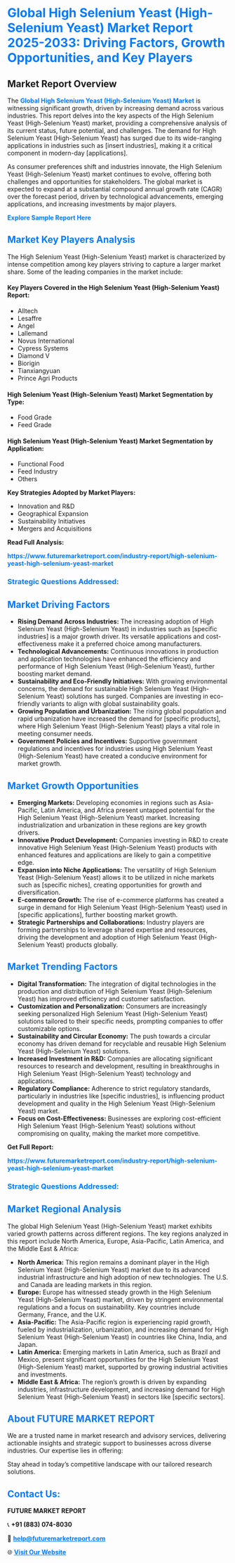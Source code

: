 <h1 style="color: #007BFF;">Global High Selenium Yeast (High-Selenium Yeast) Market Report 2025-2033: Driving Factors, Growth Opportunities, and Key Players</h1>

<section id="overview">
<h2>Market Report Overview</h2>
<p>The <a href="https://www.futuremarketreport.com/industry-report/high-selenium-yeast-high-selenium-yeast-market" style="color: #007BFF; text-decoration: none;"><strong>Global High Selenium Yeast (High-Selenium Yeast) Market</strong></a> is witnessing significant growth, driven by increasing demand across various industries. This report delves into the key aspects of the High Selenium Yeast (High-Selenium Yeast) market, providing a comprehensive analysis of its current status, future potential, and challenges. The demand for High Selenium Yeast (High-Selenium Yeast) has surged due to its wide-ranging applications in industries such as [insert industries], making it a critical component in modern-day [applications].</p>
<p>As consumer preferences shift and industries innovate, the High Selenium Yeast (High-Selenium Yeast) market continues to evolve, offering both challenges and opportunities for stakeholders. The global market is expected to expand at a substantial compound annual growth rate (CAGR) over the forecast period, driven by technological advancements, emerging applications, and increasing investments by major players.</p>
</section>

<section id="overview">
<p><a href="https://www.futuremarketreport.com/request-sample/reportId=104133" style="color: #007BFF; text-decoration: none;"><strong>Explore Sample Report Here</strong></a></p>
</section>

<section id="key-players">
<h2 style="color: #007BFF;">Market Key Players Analysis</h2>
<p>The High Selenium Yeast (High-Selenium Yeast) market is characterized by intense competition among key players striving to capture a larger market share. Some of the leading companies in the market include:</p>
<h4>Key Players Covered in the High Selenium Yeast (High-Selenium Yeast) Report:</h4>
<ul><li>Alltech</li><li>Lesaffre</li><li>Angel</li><li>Lallemand</li><li>Novus International</li><li>Cypress Systems</li><li>Diamond V</li><li>Biorigin</li><li>Tianxiangyuan</li><li>Prince Agri Products</li></ul>
<h4>High Selenium Yeast (High-Selenium Yeast) Market Segmentation by Type:</h4>
<ul><li>Food Grade</li><li>Feed Grade</li></ul>

<h4>High Selenium Yeast (High-Selenium Yeast) Market Segmentation by Application:</h4>
<ul><li>Functional Food</li><li>Feed Industry</li><li>Others</li></ul>
<p><strong>Key Strategies Adopted by Market Players:</strong></p>
<ul>
<li>Innovation and R&D</li>
<li>Geographical Expansion</li>
<li>Sustainability Initiatives</li>
<li>Mergers and Acquisitions</li>
</ul>
</section>

<section>
<p><strong>Read Full Analysis: </strong></p><a href="https://www.futuremarketreport.com/industry-report/high-selenium-yeast-high-selenium-yeast-market" style="color: #007BFF; text-decoration: none;"><strong>https://www.futuremarketreport.com/industry-report/high-selenium-yeast-high-selenium-yeast-market</strong></a>
<h3 style="color: #007BFF;">Strategic Questions Addressed:</h3>
</section>

<section id="driving-factors">
<h2 style="color: #007BFF;">Market Driving Factors</h2>
<ul>
<li><strong>Rising Demand Across Industries:</strong> The increasing adoption of High Selenium Yeast (High-Selenium Yeast) in industries such as [specific industries] is a major growth driver. Its versatile applications and cost-effectiveness make it a preferred choice among manufacturers.</li>
<li><strong>Technological Advancements:</strong> Continuous innovations in production and application technologies have enhanced the efficiency and performance of High Selenium Yeast (High-Selenium Yeast), further boosting market demand.</li>
<li><strong>Sustainability and Eco-Friendly Initiatives:</strong> With growing environmental concerns, the demand for sustainable High Selenium Yeast (High-Selenium Yeast) solutions has surged. Companies are investing in eco-friendly variants to align with global sustainability goals.</li>
<li><strong>Growing Population and Urbanization:</strong> The rising global population and rapid urbanization have increased the demand for [specific products], where High Selenium Yeast (High-Selenium Yeast) plays a vital role in meeting consumer needs.</li>
<li><strong>Government Policies and Incentives:</strong> Supportive government regulations and incentives for industries using High Selenium Yeast (High-Selenium Yeast) have created a conducive environment for market growth.</li>
</ul>
</section>

<section id="growth-opportunities">
<h2 style="color: #007BFF;">Market Growth Opportunities</h2>
<ul>
<li><strong>Emerging Markets:</strong> Developing economies in regions such as Asia-Pacific, Latin America, and Africa present untapped potential for the High Selenium Yeast (High-Selenium Yeast) market. Increasing industrialization and urbanization in these regions are key growth drivers.</li>
<li><strong>Innovative Product Development:</strong> Companies investing in R&D to create innovative High Selenium Yeast (High-Selenium Yeast) products with enhanced features and applications are likely to gain a competitive edge.</li>
<li><strong>Expansion into Niche Applications:</strong> The versatility of High Selenium Yeast (High-Selenium Yeast) allows it to be utilized in niche markets such as [specific niches], creating opportunities for growth and diversification.</li>
<li><strong>E-commerce Growth:</strong> The rise of e-commerce platforms has created a surge in demand for High Selenium Yeast (High-Selenium Yeast) used in [specific applications], further boosting market growth.</li>
<li><strong>Strategic Partnerships and Collaborations:</strong> Industry players are forming partnerships to leverage shared expertise and resources, driving the development and adoption of High Selenium Yeast (High-Selenium Yeast) products globally.</li>
</ul>
</section>

<section id="trending-factors">
<h2 style="color: #007BFF;">Market Trending Factors</h2>
<ul>
<li><strong>Digital Transformation:</strong> The integration of digital technologies in the production and distribution of High Selenium Yeast (High-Selenium Yeast) has improved efficiency and customer satisfaction.</li>
<li><strong>Customization and Personalization:</strong> Consumers are increasingly seeking personalized High Selenium Yeast (High-Selenium Yeast) solutions tailored to their specific needs, prompting companies to offer customizable options.</li>
<li><strong>Sustainability and Circular Economy:</strong> The push towards a circular economy has driven demand for recyclable and reusable High Selenium Yeast (High-Selenium Yeast) solutions.</li>
<li><strong>Increased Investment in R&D:</strong> Companies are allocating significant resources to research and development, resulting in breakthroughs in High Selenium Yeast (High-Selenium Yeast) technology and applications.</li>
<li><strong>Regulatory Compliance:</strong> Adherence to strict regulatory standards, particularly in industries like [specific industries], is influencing product development and quality in the High Selenium Yeast (High-Selenium Yeast) market.</li>
<li><strong>Focus on Cost-Effectiveness:</strong> Businesses are exploring cost-efficient High Selenium Yeast (High-Selenium Yeast) solutions without compromising on quality, making the market more competitive.</li>
</ul>
</section>

<section>
<p><strong>Get Full Report: </strong></p><a href="https://www.futuremarketreport.com/industry-report/high-selenium-yeast-high-selenium-yeast-market" style="color: #007BFF; text-decoration: none;"><strong>https://www.futuremarketreport.com/industry-report/high-selenium-yeast-high-selenium-yeast-market</strong></a>
<h3 style="color: #007BFF;">Strategic Questions Addressed:</h3>
</section>


<section id="regional-analysis">
<h2 style="color: #007BFF;">Market Regional Analysis</h2>
<p>The global High Selenium Yeast (High-Selenium Yeast) market exhibits varied growth patterns across different regions. The key regions analyzed in this report include North America, Europe, Asia-Pacific, Latin America, and the Middle East & Africa:</p>
<ul>
<li><strong>North America:</strong> This region remains a dominant player in the High Selenium Yeast (High-Selenium Yeast) market due to its advanced industrial infrastructure and high adoption of new technologies. The U.S. and Canada are leading markets in this region.</li>
<li><strong>Europe:</strong> Europe has witnessed steady growth in the High Selenium Yeast (High-Selenium Yeast) market, driven by stringent environmental regulations and a focus on sustainability. Key countries include Germany, France, and the U.K.</li>
<li><strong>Asia-Pacific:</strong> The Asia-Pacific region is experiencing rapid growth, fueled by industrialization, urbanization, and increasing demand for High Selenium Yeast (High-Selenium Yeast) in countries like China, India, and Japan.</li>
<li><strong>Latin America:</strong> Emerging markets in Latin America, such as Brazil and Mexico, present significant opportunities for the High Selenium Yeast (High-Selenium Yeast) market, supported by growing industrial activities and investments.</li>
<li><strong>Middle East & Africa:</strong> The region’s growth is driven by expanding industries, infrastructure development, and increasing demand for High Selenium Yeast (High-Selenium Yeast) in sectors like [specific sectors].</li>
</ul>
</section>

<footer>
<h2 style="color: #007BFF;">About FUTURE MARKET REPORT</h2>
<p>We are a trusted name in market research and advisory services, delivering actionable insights and strategic support to businesses across diverse industries. Our expertise lies in offering:</p>

<p>Stay ahead in today’s competitive landscape with our tailored research solutions.</p>

<h2 style="color: #007BFF;">Contact Us:</h2>
<p><strong>FUTURE MARKET REPORT</strong></p>
<p>📞 <strong>+91 (883) 074-8030</strong></p>
<p>📧 <strong><a href="mailto:help@futuremarketreport.com" style="color: #007BFF;">help@futuremarketreport.com</a></strong></p>
<p>🌐 <strong><a href="https://www.futuremarketreport.com/" style="color: #007BFF;">Visit Our Website</a></strong></p>
</footer>